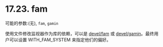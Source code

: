 # 17.23. fam

可能的参数:(无), `fam`, `gamin`

使用文件修改监视器作为库的依赖，可以是 [devel/fam](https://cgit.freebsd.org/ports/tree/devel/fam/pkg-descr) 或 [devel/gamin](https://cgit.freebsd.org/ports/tree/devel/gamin/pkg-descr)。最终用户可以设置 WITH_FAM_SYSTEM 来指定他们的偏好。

